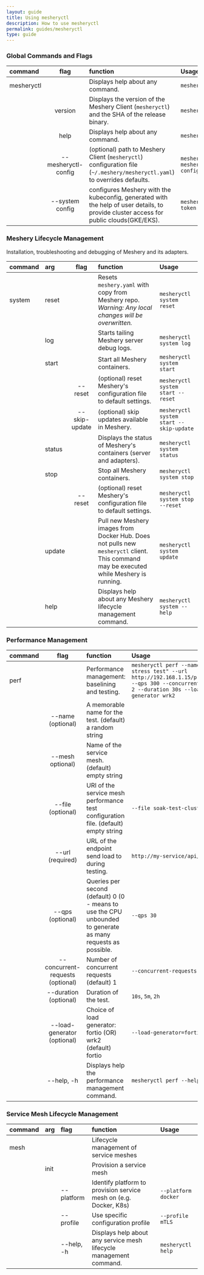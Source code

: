 ```yaml
---
layout: guide
title: Using mesheryctl
description: How to use mesheryctl
permalink: guides/mesheryctl
type: guide
---
```

### Global Commands and Flags

| command           | flag                | function                                                     | Usage                     |
|:------------------|:-------------------:|:-------------------------------------------------------------|:--------------------------|
|mesheryctl         |                     | Displays help about any command.                             | `mesheryctl` |
|                   | version             | Displays the version of the Meshery Client (`mesheryctl`) and the SHA of the release binary. | `mesheryctl system version` |
|                   | help                | Displays help about any command. | `mesheryctl --help` |
|                   | --mesheryctl-config | (optional) path to Meshery Client (`mesheryctl`) configuration file (`~/.meshery/mesheryctl.yaml`) to overrides defaults. | `mesheryctl perf <args> --mesheryctl-config=~/.meshery/mesheryctl.yaml` |
|                   | --system config     | configures Meshery with the kubeconfig, generated with the help of user details, to provide cluster access for public clouds(GKE/EKS). | `mesheryctl system config gke --token "PATH TO TOKEN"` |

### Meshery Lifecycle Management

Installation, troubleshooting and debugging of Meshery and its adapters.

| command | arg          | flag      | function                                                     | Usage                     |
|:--------|:------------|:---------:|:--------------------------------------------------------------|:--------------------------|
|system   | reset     |           | Resets `meshery.yaml` with copy from Meshery repo. *Warning: Any local changes will be overwritten.* | `mesheryctl system reset` |
|         | log         |           | Starts tailing Meshery server debug logs.                     | `mesheryctl system log` |
|         | start       |           | Start all Meshery containers.                                 | `mesheryctl system start` |
|         |             | --reset   | (optional) reset Meshery's configuration file to default settings. | `mesheryctl system start --reset` |
|         |             | --skip-update | (optional) skip updates available in Meshery. | `mesheryctl system start --skip-update` |
|         | status      |           | Displays the status of Meshery's containers (server and adapters). | `mesheryctl system status` |
|         | stop        |           | Stop all Meshery containers.                                  | `mesheryctl system stop` |
|         |             | --reset   | (optional) reset Meshery's configuration file to default settings. | `mesheryctl system stop --reset` |
|         | update      |           | Pull new Meshery images from Docker Hub. Does not pulls new `mesheryctl` client. This command may be executed while Meshery is running. | `mesheryctl system update` |
|         | help        |           | Displays help about any Meshery lifecycle management command. | `mesheryctl system --help` |

### Performance Management

| command   | flag                              | function                                                          | Usage                                 |
|:----------|:---------------------------------:|:------------------------------------------------------------------|:--------------------------------------|
|perf       |                                   | Performance management: baselining and testing.                   | `mesheryctl perf --name "a quick stress test" --url http://192.168.1.15/productpage --qps 300 --concurrent-requests 2 --duration 30s --load-generator wrk2` |
|           | --name (optional)                 | A memorable name for the test. (default) a random string          |                               |
|           | --mesh optional)                  | Name of the service mesh. (default) empty string                  |                               |
|           | --file (optional)                 | URI of the service mesh performance test configuration file. (default) empty string| `--file soak-test-clusterA.yaml` |
|           | --url (required)                  | URL of the endpoint send load to during testing.                  | `http://my-service/api/v1/test`|
|           | --qps (optional)                  | Queries per second (default) 0 (0 - means to use the CPU unbounded to generate as many requests as possible.  | `--qps 30` |
|           | --concurrent-requests (optional)  | Number of concurrent requests (default) 1                         | `--concurrent-requests 10`    |
|           | --duration (optional)             | Duration of the test.                                             | `10s`, `5m`, `2h`             |
|           | --load-generator (optional)       | Choice of load generator: fortio (OR) wrk2 (default) fortio       | `--load-generator=fortio`     |
|           | --help, -h                        | Displays help the performance management command.                 | `mesheryctl perf --help`      |

### Service Mesh Lifecycle Management

| command    | arg          | flag              | function                                                           | Usage                     |
|:-----------|:-------------|:------------------|:-------------------------------------------------------------------|:--------------------------|
| mesh       |              |                   | Lifecycle management of service meshes                             |                           |
|            | init         |                   | Provision a service mesh                                           |                           |
|            |              | --platform        | Identify platform to provision service mesh on (e.g. Docker, K8s)  | `--platform docker`       |
|            |              | --profile         | Use specific configuration profile                                 | `--profile mTLS`          |
|            |              | --help, -h        | Displays help about any service mesh lifecycle management command. | `mesheryctl help`         |
